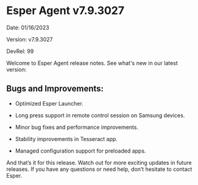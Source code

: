 # Esper Agent  v7.9.3027

Date: 01/16/2023

Version: v7.9.3027

DevRel: 99

Welcome to Esper Agent release notes. See what's new in our latest version: 

## Bugs and Improvements: 

- Optimized Esper Launcher.

- Long press support in remote control session on Samsung devices.

- Minor bug fixes and performance improvements.

- Stability improvements in Tesseract app.

- Managed configuration support for preloaded apps.

And that’s it for this release. Watch out for more exciting updates in future releases. If you have any questions or need help, don’t hesitate to contact Esper.